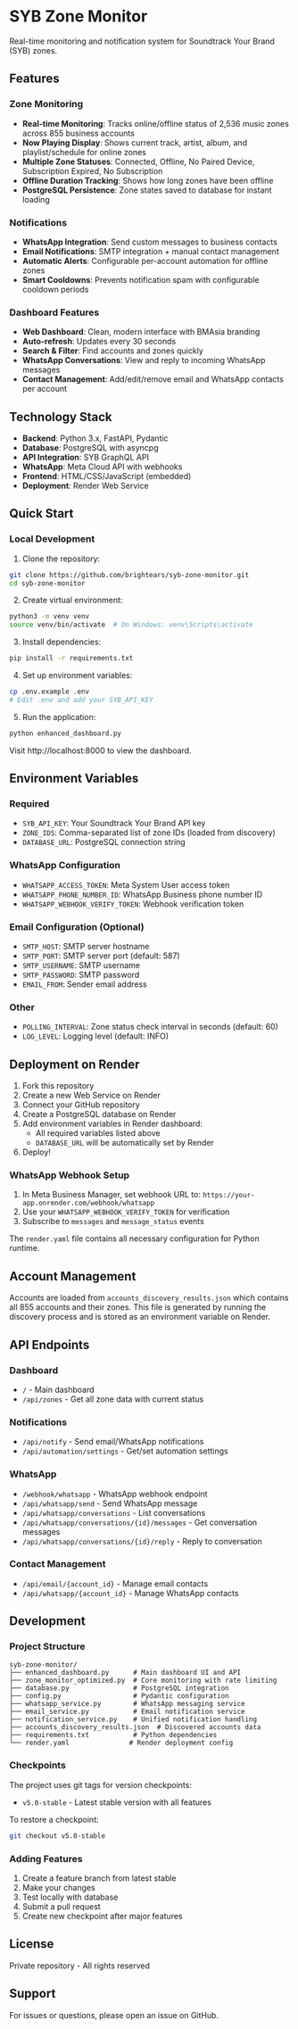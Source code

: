 # SYB Zone Monitor

Real-time monitoring and notification system for Soundtrack Your Brand (SYB) zones.

## Features

### Zone Monitoring
- **Real-time Monitoring**: Tracks online/offline status of 2,536 music zones across 855 business accounts
- **Now Playing Display**: Shows current track, artist, album, and playlist/schedule for online zones
- **Multiple Zone Statuses**: Connected, Offline, No Paired Device, Subscription Expired, No Subscription
- **Offline Duration Tracking**: Shows how long zones have been offline
- **PostgreSQL Persistence**: Zone states saved to database for instant loading

### Notifications
- **WhatsApp Integration**: Send custom messages to business contacts
- **Email Notifications**: SMTP integration + manual contact management
- **Automatic Alerts**: Configurable per-account automation for offline zones
- **Smart Cooldowns**: Prevents notification spam with configurable cooldown periods

### Dashboard Features
- **Web Dashboard**: Clean, modern interface with BMAsia branding
- **Auto-refresh**: Updates every 30 seconds
- **Search & Filter**: Find accounts and zones quickly
- **WhatsApp Conversations**: View and reply to incoming WhatsApp messages
- **Contact Management**: Add/edit/remove email and WhatsApp contacts per account

## Technology Stack

- **Backend**: Python 3.x, FastAPI, Pydantic
- **Database**: PostgreSQL with asyncpg
- **API Integration**: SYB GraphQL API
- **WhatsApp**: Meta Cloud API with webhooks
- **Frontend**: HTML/CSS/JavaScript (embedded)
- **Deployment**: Render Web Service

## Quick Start

### Local Development

1. Clone the repository:
```bash
git clone https://github.com/brightears/syb-zone-monitor.git
cd syb-zone-monitor
```

2. Create virtual environment:
```bash
python3 -m venv venv
source venv/bin/activate  # On Windows: venv\Scripts\activate
```

3. Install dependencies:
```bash
pip install -r requirements.txt
```

4. Set up environment variables:
```bash
cp .env.example .env
# Edit .env and add your SYB_API_KEY
```

5. Run the application:
```bash
python enhanced_dashboard.py
```

Visit http://localhost:8000 to view the dashboard.

## Environment Variables

### Required
- `SYB_API_KEY`: Your Soundtrack Your Brand API key
- `ZONE_IDS`: Comma-separated list of zone IDs (loaded from discovery)
- `DATABASE_URL`: PostgreSQL connection string

### WhatsApp Configuration
- `WHATSAPP_ACCESS_TOKEN`: Meta System User access token
- `WHATSAPP_PHONE_NUMBER_ID`: WhatsApp Business phone number ID
- `WHATSAPP_WEBHOOK_VERIFY_TOKEN`: Webhook verification token

### Email Configuration (Optional)
- `SMTP_HOST`: SMTP server hostname
- `SMTP_PORT`: SMTP server port (default: 587)
- `SMTP_USERNAME`: SMTP username
- `SMTP_PASSWORD`: SMTP password
- `EMAIL_FROM`: Sender email address

### Other
- `POLLING_INTERVAL`: Zone status check interval in seconds (default: 60)
- `LOG_LEVEL`: Logging level (default: INFO)

## Deployment on Render

1. Fork this repository
2. Create a new Web Service on Render
3. Connect your GitHub repository
4. Create a PostgreSQL database on Render
5. Add environment variables in Render dashboard:
   - All required variables listed above
   - `DATABASE_URL` will be automatically set by Render
6. Deploy!

### WhatsApp Webhook Setup
1. In Meta Business Manager, set webhook URL to:
   `https://your-app.onrender.com/webhook/whatsapp`
2. Use your `WHATSAPP_WEBHOOK_VERIFY_TOKEN` for verification
3. Subscribe to `messages` and `message_status` events

The `render.yaml` file contains all necessary configuration for Python runtime.

## Account Management

Accounts are loaded from `accounts_discovery_results.json` which contains all 855 accounts and their zones. This file is generated by running the discovery process and is stored as an environment variable on Render.

## API Endpoints

### Dashboard
- `/` - Main dashboard
- `/api/zones` - Get all zone data with current status

### Notifications
- `/api/notify` - Send email/WhatsApp notifications
- `/api/automation/settings` - Get/set automation settings

### WhatsApp
- `/webhook/whatsapp` - WhatsApp webhook endpoint
- `/api/whatsapp/send` - Send WhatsApp message
- `/api/whatsapp/conversations` - List conversations
- `/api/whatsapp/conversations/{id}/messages` - Get conversation messages
- `/api/whatsapp/conversations/{id}/reply` - Reply to conversation

### Contact Management  
- `/api/email/{account_id}` - Manage email contacts
- `/api/whatsapp/{account_id}` - Manage WhatsApp contacts

## Development

### Project Structure

```
syb-zone-monitor/
├── enhanced_dashboard.py      # Main dashboard UI and API
├── zone_monitor_optimized.py  # Core monitoring with rate limiting
├── database.py                # PostgreSQL integration
├── config.py                  # Pydantic configuration
├── whatsapp_service.py        # WhatsApp messaging service
├── email_service.py           # Email notification service
├── notification_service.py    # Unified notification handling
├── accounts_discovery_results.json  # Discovered accounts data
├── requirements.txt           # Python dependencies
└── render.yaml               # Render deployment config
```

### Checkpoints

The project uses git tags for version checkpoints:
- `v5.0-stable` - Latest stable version with all features

To restore a checkpoint:
```bash
git checkout v5.0-stable
```

### Adding Features

1. Create a feature branch from latest stable
2. Make your changes
3. Test locally with database
4. Submit a pull request
5. Create new checkpoint after major features

## License

Private repository - All rights reserved

## Support

For issues or questions, please open an issue on GitHub.